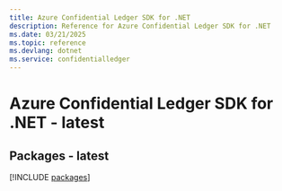 ```yaml
---
title: Azure Confidential Ledger SDK for .NET
description: Reference for Azure Confidential Ledger SDK for .NET
ms.date: 03/21/2025
ms.topic: reference
ms.devlang: dotnet
ms.service: confidentialledger
---
```

# Azure Confidential Ledger SDK for .NET - latest
## Packages - latest
[!INCLUDE [packages](confidential-ledger-index.md)]
